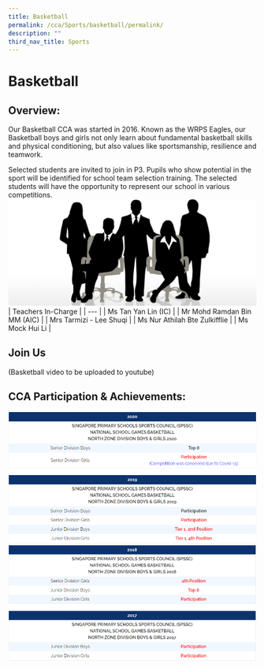```yaml
---
title: Basketball
permalink: /cca/Sports/basketball/permalink/
description: ""
third_nav_title: Sports
---
```

Basketball
==========

Overview:
---------

Our Basketball CCA was started in 2016. Known as the WRPS Eagles, our Basketball boys and girls not only learn about fundamental basketball skills and physical conditioning, but also values like sportsmanship, resilience and teamwork.

  

Selected students are invited to join in P3. Pupils who show potential in the sport will be identified for school team selection training. The selected students will have the opportunity to represent our school in various competitions.
![](/images/staff.jpg)
| Teachers In-Charge |
| --- |
| Ms Tan Yan Lin (IC) |
| Mr Mohd Ramdan Bin MM (AIC) |
| Mrs Tarmizi - Lee Shuqi |
| Ms Nur Athilah Bte Zulkifflie |
| Ms Mock Hui Li |

Join Us
-------
(Basketball video to be uploaded to youtube)

CCA Participation & Achievements:
---------------------------------
![](/images/basketball1.png)
![](/images/basketball2.png)